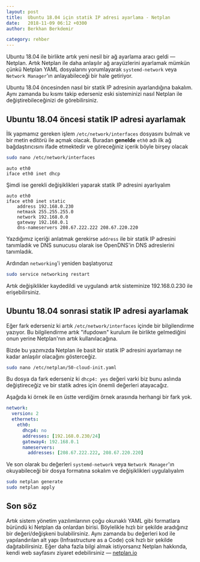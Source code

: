 ```yaml
---
layout: post
title:  Ubuntu 18.04 için statik IP adresi ayarlama - Netplan
date:   2018-11-09 06:12 +0300
author: Berkhan Berkdemir

category: rehber
---
```


Ubuntu 18.04 ile birlikte artık yeni nesil bir ağ ayarlama aracı geldi &mdash;
Netplan. Artık Netplan ile daha anlaşılır ağ arayüzlerini ayarlamak mümkün çünkü
Netplan YAML dosyalarını yorumlayarak `systemd-network` veya
`Network Manager`'ın anlayabileceği bir hale getiriyor.

Ubuntu 18.04 öncesinden nasıl bir statik IP adresinin ayarlandığına bakalım.
Aynı zamanda bu kısmı takip ederseniz eski sisteminizi nasıl Netplan ile
değiştirebileceğinizi de görebilirsiniz.

## Ubuntu 18.04 öncesi statik IP adresi ayarlamak

İlk yapmamız gereken işlem `/etc/network/interfaces` dosyasını bulmak ve
bir metin editörü ile açmak olacak. Buradan **genelde** `eth0` adı ilk ağ
bağdaştırıcısını ifade etmektedir ve göreceğiniz içerik böyle birşey olacak

```bash
sudo nano /etc/network/interfaces
```

```
auto eth0
iface eth0 inet dhcp
```

Şimdi ise gerekli değişiklikleri yaparak statik IP adresini ayarlıyalım

```
auto eth0
iface eth0 inet static
    address 192.168.0.230
    netmask 255.255.255.0
    network 192.168.0.0
    gateway 192.168.0.1
    dns-nameservers 208.67.222.222 208.67.220.220
```

Yazdığımız içeriği anlatmak gerekirse `address` ile bir statik IP adresini
tanımladık ve DNS sunucusu olarak ise OpenDNS'in DNS adreslerini tanımladık.

Ardından `networking`'i yeniden başlatıyoruz

```bash
sudo service networking restart
```

Artık değişiklikler kaydedildi ve uygulandı artık sisteminize 192.168.0.230 ile
erişebilirsiniz.

## Ubuntu 18.04 sonrasi statik IP adresi ayarlamak

Eğer fark ederseniz ki artık `/etc/network/interfaces` içinde bir bilgilendirme
yazıyor. Bu bilgilendirme artık "ifupdown" kurulum ile birlikte gelmediğini onun
yerine Netplan'nın artık kullanılacağına.

Bizde bu yazımızda Netplan ile basit bir statik IP adresini ayarlamayı ne kadar
anlaşılır olacağını gösterceğiz.

```bash
sudo nano /etc/netplan/50-cloud-init.yaml
```

Bu dosya da fark ederseniz ki `dhcp4: yes` değeri varki biz bunu aslında
değiştireceğiz ve bir statik adres için önemli değerleri atayacağız.

Aşağıda ki örnek ile en üstte verdiğim örnek arasında herhangi bir fark yok.

```yaml
network:
  version: 2
  ethernets:
    eth0:
      dhcp4: no
      addresses: [192.168.0.230/24]
      gateway4: 192.168.0.1
      nameservers:
        addresses: [208.67.222.222, 208.67.220.220]
```

Ve son olarak bu değerleri `systemd-network` veya
`Network Manager`'ın okuyabileceği bir dosya formatına sokalım ve değişiklikleri
uygulalıyalım

```bash
sudo netplan generate
sudo netplan apply
```

## Son söz

Artık sistem yönetim yazılımlarının çoğu okunaklı YAML gibi formatlara büründü
ki Netplan da onlardan birisi. Böylelikle hızlı bir şekilde aradığınız bir
değeri/değişkeni bulabilirsiniz. Aynı zamanda bu değerleri kod ile
yapılandırılan alt yapı (Infrastructure as a Code) çok hızlı bir şekilde
dağıtabilirsiniz. Eğer daha fazla bilgi almak istiyorsanız Netplan hakkında,
kendi web sayfasını ziyaret edebilirsiniz &mdash;
[netplan.io](https://netplan.io)
